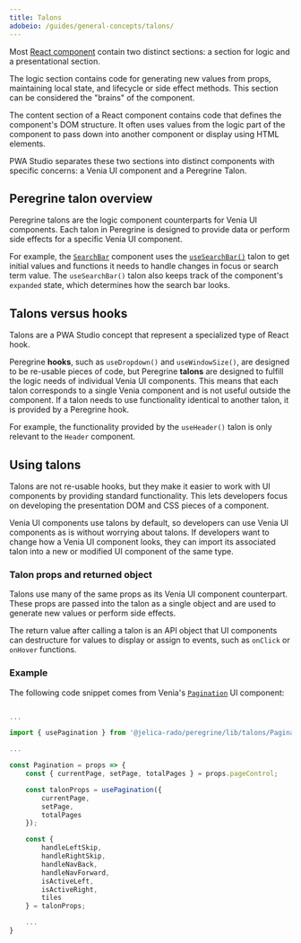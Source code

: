 ```yaml
---
title: Talons
adobeio: /guides/general-concepts/talons/
---
```


Most [React component][] contain two distinct sections: a section for logic and a presentational section.

The logic section contains code for generating new values from props, maintaining local state, and lifecycle or side effect methods.
This section can be considered the "brains" of the component.

The content section of a React component contains code that defines the component's DOM structure.
It often uses values from the logic part of the component to pass down into another component or display using HTML elements.

PWA Studio separates these two sections into distinct components with specific concerns: a Venia UI component and a Peregrine Talon.

## Peregrine talon overview

Peregrine talons are the logic component counterparts for Venia UI components.
Each talon in Peregrine is designed to provide data or perform side effects for a specific Venia UI component.

For example, the [`SearchBar`][] component uses the [`useSearchBar()`][] talon to get initial values and functions it needs to handle changes in focus or search term value.
The `useSearchBar()` talon also keeps track of the component's `expanded` state, which determines how the search bar looks.

## Talons versus hooks

Talons are a PWA Studio concept that represent a specialized type of React hook.

Peregrine **hooks**, such as `useDropdown()` and `useWindowSize()`, are designed to be re-usable pieces of code, but
Peregrine **talons** are designed to fulfill the logic needs of individual Venia UI components.
This means that each talon corresponds to a single Venia component and is not useful outside the component.
If a talon needs to use functionality identical to another talon, it is provided by a Peregrine hook.

For example, the functionality provided by the `useHeader()` talon is only relevant to the `Header` component.

## Using talons

Talons are not re-usable hooks, but they make it easier to work with UI components by providing standard functionality.
This lets developers focus on developing the presentation DOM and CSS pieces of a component.

Venia UI components use talons by default, so developers can use Venia UI components as is without worrying about talons.
If developers want to change how a Venia UI component looks, they can import its associated talon into a new or modified UI component of the same type.

### Talon props and returned object

Talons use many of the same props as its Venia UI component counterpart.
These props are passed into the talon as a single object and are used to generate new values or perform side effects.

The return value after calling a talon is an API object that UI components can destructure for values to display or assign to events, such as `onClick` or `onHover` functions.

### Example

The following code snippet comes from Venia's [`Pagination`][] UI component:

``` jsx

...

import { usePagination } from '@jelica-rado/peregrine/lib/talons/Pagination/usePagination';

...

const Pagination = props => {
    const { currentPage, setPage, totalPages } = props.pageControl;

    const talonProps = usePagination({
        currentPage,
        setPage,
        totalPages
    });

    const {
        handleLeftSkip,
        handleRightSkip,
        handleNavBack,
        handleNavForward,
        isActiveLeft,
        isActiveRight,
        tiles
    } = talonProps;

    ...
}
```

[react component]: https://reactjs.org/docs/components-and-props.html
[`usesearchbar()`]: https://github.com/magento/pwa-studio/blob/develop/packages/peregrine/lib/talons/SearchBar/useSearchBar.js
[`searchbar`]: https://github.com/magento/pwa-studio/blob/develop/packages/venia-ui/lib/components/SearchBar/searchBar.js
[`pagination`]: https://github.com/magento/pwa-studio/blob/develop/packages/venia-ui/lib/components/Pagination/pagination.js
